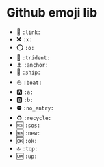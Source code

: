 # Github emoji lib

- :link: `:link:`
- :x: `:x:`
- :o: `:o:`
- :trident: `:trident:`
- :anchor: `:anchor:`
- :ship: `:ship:`
- :boat: `:boat:`
- :a: `:a:`
- :b: `:b: `
- :no_entry: `:no_entry:`
- :recycle: `:recycle:`
- :sos: `:sos:`
- :new: `:new:`
- :ok: `:ok:`
- :top: `:top:`
- :up: `:up:`
